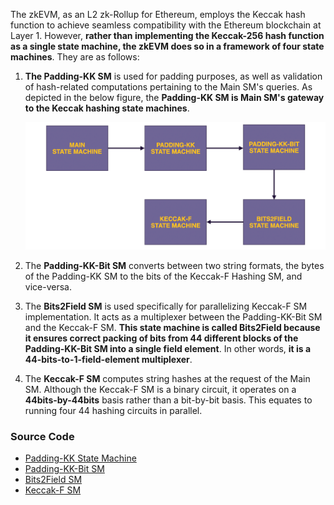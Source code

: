 The zkEVM, as an L2 zk-Rollup for Ethereum, employs the Keccak hash function to achieve seamless compatibility with the Ethereum blockchain at Layer 1. However, **rather than implementing the Keccak-256 hash function as a single state machine, the zkEVM does so in a framework of four state machines**. They are as follows:

1. **The Padding-KK SM** is used for padding purposes, as well as validation of hash-related computations pertaining to the Main SM's queries. As depicted in the below figure, the **Padding-KK SM is Main SM's gateway to the Keccak hashing state machines**.

   ![Keccak Design Schema](../../../../img/zkEVM/hsh02-sm-kk-framework.png)

2. The **Padding-KK-Bit SM** converts between two string formats, the bytes of the Padding-KK SM to the bits of the Keccak-F Hashing SM, and vice-versa.

3. The **Bits2Field SM** is used specifically for parallelizing Keccak-F SM implementation. It acts as a multiplexer between the Padding-KK-Bit SM and the Keccak-F SM. **This state machine is called Bits2Field because it ensures correct packing of bits from $44$ different blocks of the Padding-KK-Bit SM into a single field element**. In other words, **it is a $44$-bits-to-$1$-field-element multiplexer**.

4. The **Keccak-F SM** computes string hashes at the request of the Main SM. Although the Keccak-F SM is a binary circuit, it operates on a **44bits-by-44bits** basis rather than a bit-by-bit basis. This equates to running four $44$ hashing circuits in parallel.

### Source Code

- [Padding-KK State Machine](https://github.com/0xPolygonHermez/zkevm-prover/blob/main/src/sm/padding_kk/padding_kk_executor.cpp)
- [Padding-KK-Bit SM](https://github.com/0xPolygonHermez/zkevm-prover/blob/main/src/sm/padding_kkbit/padding_kkbit_executor.cpp)
- [Bits2Field SM](https://github.com/0xPolygonHermez/zkevm-prover/blob/main/src/sm/bits2field/bits2field_executor.cpp)
- [Keccak-F SM](https://github.com/0xPolygonHermez/zkevm-prover/blob/main/src/sm/keccak_f/keccak_f_executor.cpp)
